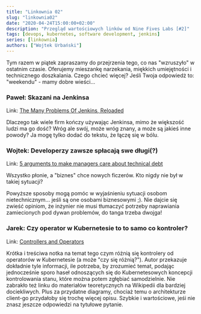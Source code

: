 ```yaml
---
title: "Linkownia 02"
slug: "linkownia02"
date: "2020-04-24T15:00:00+02:00"
description: "Przegląd wartościowych linków od Nine Fives Labs [#2]"
tags: [devops, kubernetes, software development, jenkins]
series: [linkownia]
authors: ["Wojtek Urbański"]
---
```


Tym razem w piątek zapraszamy do przejrzenia tego, co nas "wzruszyło" w ostatnim czasie. Oferujemy mieszankę narzekania, miękkich umiejętności i technicznego doszkalania. Czego chcieć więcej? Jeśli Twoja odpowiedż to: "weekendu" - mamy dobre wieści...
<!--more--> 

### Paweł: Skazani na Jenkinsa

Link: [The Many Problems Of Jenkins, Reloaded](https://medium.com/@eldermael/the-many-problems-of-jenkins-reloaded-371e2769320c)

Dlaczego tak wiele firm kończy używając Jenkinsa, mimo że większość ludzi ma go dość? Wróg ale swój, może wróg znany, a może są jakieś inne powody? Ja mogę tylko dodać do tekstu, że łączę się w bólu.


### Wojtek: Developerzy zawsze spłacają swe długi(?)

Link: [5 arguments to make managers care about technical debt](https://understandlegacycode.com/blog/5-arguments-to-make-managers-care-about-technical-debt/)

Wszystko płonie, a "biznes" chce nowych ficzerów. Kto nigdy nie był w takiej sytuacji?

Powyższe sposoby mogą pomóc w wyjaśnieniu sytuacji osobom nietechnicznym... jeśli są one osobami biznesowymi ;). Nie dajcie się zwieść opiniom, że inżynier nie musi tłumaczyć potrzeby naprawiania zamiecionych pod dywan problemów, do tanga trzeba dwojga!


### Jarek: Czy operator w Kubernetesie to to samo co kontroler?

Link: [Controllers and Operators](https://octetz.com/docs/2019/2019-10-13-controllers-and-operators/)

Krótka i treściwa notka na temat tego czym różnią się kontrolery od operatorów w Kubernetesie (a może "czy się różnią?"). Autor przekazuje dokładnie tyle informacji, ile potrzeba, by zrozumieć temat, podając jednocześnie sporo haseł odnoszących się do Kubernetesowych koncepcji kontrolowania stanu, które można potem zgłębiać samodzielnie. Nie zabrakło też linku do materiałów teoretycznych na Wikipedii dla bardziej dociekliwych. Plus za przydatne diagramy, chociaż temu o architekturze client-go przydałoby się trochę więcej opisu. Szybkie i wartościowe, jeśi nie znasz jeszcze odpowiedzi na tytułowe pytanie.


